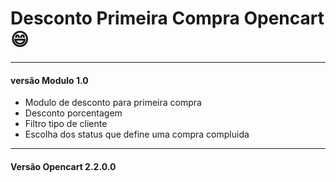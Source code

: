 # Desconto Primeira Compra Opencart :smile:

-----------
#### versão Modulo 1.0
* Modulo de desconto para primeira compra 
* Desconto porcentagem
* Filtro tipo de cliente
* Escolha dos status que define uma compra compluida
-----------
#### Versão Opencart 2.2.0.0
